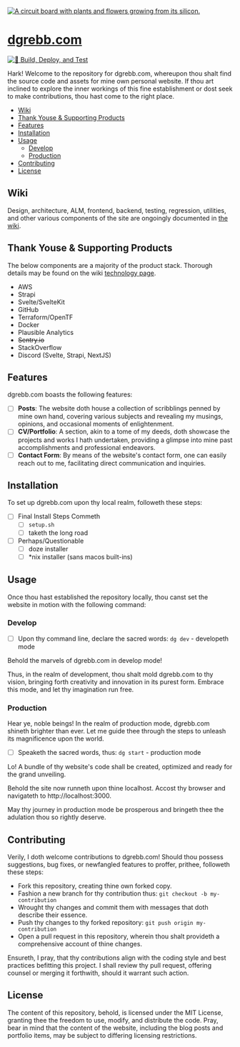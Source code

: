 [![A circuit board with plants and flowers growing from its silicon.](https://user-images.githubusercontent.com/445891/266865099-66b83d03-7f59-4705-8a8b-3647f227d46a.jpg)](https://www.dgrebb.com)

<!-- omit in toc -->
# [dgrebb.com](https://www.dgrebb.com)

[![🚜 Build, Deploy, and Test](https://github.com/dgrebb/dgrebb.com/actions/workflows/bdt-fe.yml/badge.svg)](https://github.com/dgrebb/dgrebb.com/actions/workflows/bdt-fe.yml)

Hark! Welcome to the repository for dgrebb.com, whereupon thou shalt find the source code and assets for mine own personal website. If thou art inclined to explore the inner workings of this fine establishment or dost seek to make contributions, thou hast come to the right place.

- [Wiki](#wiki)
- [Thank Youse \& Supporting Products](#thank-youse--supporting-products)
- [Features](#features)
- [Installation](#installation)
- [Usage](#usage)
  - [Develop](#develop)
  - [Production](#production)
- [Contributing](#contributing)
- [License](#license)

## Wiki

Design, architecture, ALM, frontend, backend, testing, regression, utilities, and other various components of the site are ongoingly documented in [the wiki](https://github.com/dgrebb/dgrebb.com/wiki).

## Thank Youse & Supporting Products

The below components are a majority of the product stack. Thorough details may be found on the wiki [technology page](https://github.com/dgrebb/dgrebb.com/wiki/technology).

- AWS
- Strapi
- Svelte/SvelteKit
- GitHub
- Terraform/OpenTF
- Docker
- Plausible Analytics
- ~~Sentry.io~~ 
- StackOverflow
- Discord (Svelte, Strapi, NextJS)

## Features

dgrebb.com boasts the following features:

- [ ] **Posts**: The website doth house a collection of scribblings penned by mine own hand, covering various subjects and revealing my musings, opinions, and occasional moments of enlightenment.
- [ ] **CV/Portfolio**: A section, akin to a tome of my deeds, doth showcase the projects and works I hath undertaken, providing a glimpse into mine past accomplishments and professional endeavors.
- [ ] **Contact Form**: By means of the website's contact form, one can easily reach out to me, facilitating direct communication and inquiries.

## Installation

To set up dgrebb.com upon thy local realm, followeth these steps:

- [ ] Final Install Steps Commeth
  - [ ] `setup.sh`
  - [ ] taketh the long road
- [ ] Perhaps/Questionable
  - [ ] doze installer
  - [ ] \*nix installer (sans macos built-ins)

## Usage

Once thou hast established the repository locally, thou canst set the website in motion with the following command:

### Develop

- [ ] Upon thy command line, declare the sacred words: `dg dev` - developeth mode

Behold the marvels of dgrebb.com in develop mode!

Thus, in the realm of development, thou shalt mold dgrebb.com to thy vision, bringing forth creativity and innovation in its purest form. Embrace this mode, and let thy imagination run free.

### Production

Hear ye, noble beings! In the realm of production mode, dgrebb.com shineth brighter than ever. Let me guide thee through the steps to unleash its magnificence upon the world.

- [ ] Speaketh the sacred words, thus: `dg start` - production mode

Lo! A bundle of thy website's code shall be created, optimized and ready for the grand unveiling.

Behold the site now runneth upon thine localhost. Accost thy browser and navigateth to http://localhost:3000.

May thy journey in production mode be prosperous and bringeth thee the adulation thou so rightly deserve.

## Contributing

Verily, I doth welcome contributions to dgrebb.com! Should thou possess suggestions, bug fixes, or newfangled features to proffer, prithee, followeth these steps:

- Fork this repository, creating thine own forked copy.
- Fashion a new branch for thy contribution thus: `git checkout -b my-contribution`
- Wrought thy changes and commit them with messages that doth describe their essence.
- Push thy changes to thy forked repository: `git push origin my-contribution`
- Open a pull request in this repository, wherein thou shalt provideth a comprehensive account of thine changes.

Ensureth, I pray, that thy contributions align with the coding style and best practices befitting this project. I shall review thy pull request, offering counsel or merging it forthwith, should it warrant such action.

## License

The content of this repository, behold, is licensed under the MIT License, granting thee the freedom to use, modify, and distribute the code. Pray, bear in mind that the content of the website, including the blog posts and portfolio items, may be subject to differing licensing restrictions.
